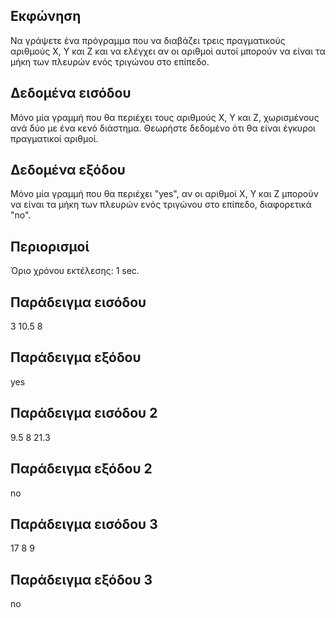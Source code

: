 ## Εκφώνηση
Να γράψετε ένα πρόγραμμα που να διαβάζει τρεις πραγματικούς αριθμούς X, Y και Z και να ελέγχει αν οι αριθμοί αυτοί μπορούν να είναι τα μήκη των πλευρών ενός τριγώνου στο επίπεδο.

## Δεδομένα εισόδου
Μόνο μία γραμμή που θα περιέχει τους αριθμούς X, Y και Z, χωρισμένους ανά δύο με ένα κενό διάστημα. Θεωρήστε δεδομένο ότι θα είναι έγκυροι πραγματικοί αριθμοί.

## Δεδομένα εξόδου
Μόνο μία γραμμή που θα περιέχει "yes", αν οι αριθμοί X, Y και Z μπορούν να είναι τα μήκη των πλευρών ενός τριγώνου στο επίπεδο, διαφορετικά "no".

## Περιορισμοί
Όριο χρόνου εκτέλεσης: 1 sec.
## Παράδειγμα εισόδου
3 10.5 8
## Παράδειγμα εξόδου
yes
## Παράδειγμα εισόδου 2
9.5 8 21.3
## Παράδειγμα εξόδου 2
no
## Παράδειγμα εισόδου 3
17 8 9
## Παράδειγμα εξόδου 3
no